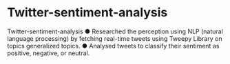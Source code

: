 # Twitter-sentiment-analysis
Twitter-sentiment-analysis ● Researched the perception using NLP (natural language processing) by fetching real-time tweets using Tweepy Library on topics generalized topics. ● Analysed tweets to classify their sentiment as positive, negative, or neutral.
